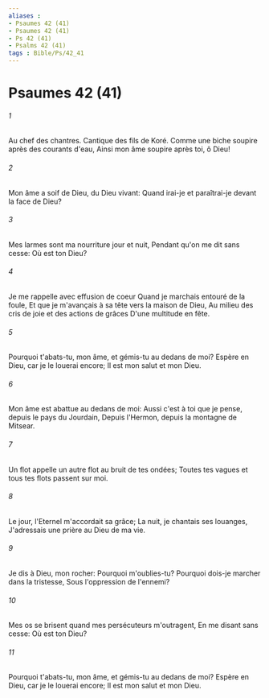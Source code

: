 ```yaml
---
aliases : 
- Psaumes 42 (41)
- Psaumes 42 (41)
- Ps 42 (41)
- Psalms 42 (41)
tags : Bible/Ps/42_41
---
```


# Psaumes 42 (41)

###### 1
Au chef des chantres. Cantique des fils de Koré. Comme une biche soupire après des courants d'eau, Ainsi mon âme soupire après toi, ô Dieu!
###### 2
Mon âme a soif de Dieu, du Dieu vivant: Quand irai-je et paraîtrai-je devant la face de Dieu?
###### 3
Mes larmes sont ma nourriture jour et nuit, Pendant qu'on me dit sans cesse: Où est ton Dieu?
###### 4
Je me rappelle avec effusion de coeur Quand je marchais entouré de la foule, Et que je m'avançais à sa tête vers la maison de Dieu, Au milieu des cris de joie et des actions de grâces D'une multitude en fête.
###### 5
Pourquoi t'abats-tu, mon âme, et gémis-tu au dedans de moi? Espère en Dieu, car je le louerai encore; Il est mon salut et mon Dieu.
###### 6
Mon âme est abattue au dedans de moi: Aussi c'est à toi que je pense, depuis le pays du Jourdain, Depuis l'Hermon, depuis la montagne de Mitsear.
###### 7
Un flot appelle un autre flot au bruit de tes ondées; Toutes tes vagues et tous tes flots passent sur moi.
###### 8
Le jour, l'Eternel m'accordait sa grâce; La nuit, je chantais ses louanges, J'adressais une prière au Dieu de ma vie.
###### 9
Je dis à Dieu, mon rocher: Pourquoi m'oublies-tu? Pourquoi dois-je marcher dans la tristesse, Sous l'oppression de l'ennemi?
###### 10
Mes os se brisent quand mes persécuteurs m'outragent, En me disant sans cesse: Où est ton Dieu?
###### 11
Pourquoi t'abats-tu, mon âme, et gémis-tu au dedans de moi? Espère en Dieu, car je le louerai encore; Il est mon salut et mon Dieu.
